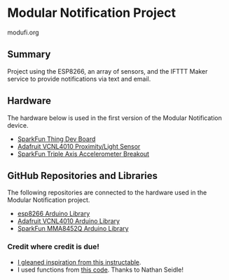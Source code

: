 # Modular Notification Project

modufi.org
## Summary
Project using the ESP8266, an array of sensors, and the IFTTT Maker service to provide notifications via text and email.

## Hardware
The hardware below is used in the first version of the Modular Notification device. 
* [SparkFun Thing Dev Board](https://www.sparkfun.com/products/13711)
* [Adafruit VCNL4010 Proximity/Light Sensor](https://www.adafruit.com/product/466)
* [SparkFun Triple Axis Accelerometer Breakout](https://www.sparkfun.com/products/12756)

## GitHub Repositories and Libraries
The following repositories are connected to the hardware used in the Modular Notification project. 
* [esp8266 Arduino Library](https://github.com/esp8266/Arduino)
* [Adafruit VCNL4010 Arduino Library](https://github.com/adafruit/Adafruit_VCNL4010)
* [SparkFun MMA8452Q Arduino Library](https://github.com/sparkfun/SparkFun_MMA8452Q_Arduino_Library/tree/V_1.1.0)

### Credit where credit is due! 
* [I gleaned inspiration from this instructable](http://www.instructables.com/id/ESP8266-to-IFTTT-Using-Arduino-IDE/).
* I used functions from [this code](https://github.com/sparkfun/MMA8452_Accelerometer/tree/master/Firmware/MMA842Q%20Sketches). Thanks to   Nathan Seidle!
